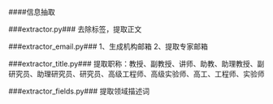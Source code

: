 ####信息抽取

###extractor.py###
	去除标签，提取正文

###extractor_email.py###
	1、生成机构邮箱
	2、提取专家邮箱
	
###extractor_title.py###
	提取职称：教授、副教授、讲师、助教、助理教授、副研究员、助理研究员、研究员、高级工程师、高级实验师、高工、工程师、实验师
	
###extractor_fields.py###
	提取领域描述词